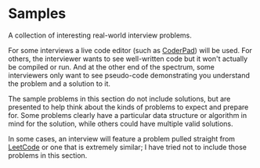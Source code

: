 # Samples

A collection of interesting real-world interview problems.

For some interviews a live code editor (such as [CoderPad](https://coderpad.io/)) will be used. For others, the interviewer wants to see well-written code but it won't actually be compiled or run. And at the other end of the spectrum, some interviewers only want to see pseudo-code demonstrating you understand the problem and a solution to it.

The sample problems in this section do not include solutions, but are presented to help think about the kinds of problems to expect and prepare for. Some problems clearly have a particular data structure or algorithm in mind for the solution, while others could have multiple valid solutions.

In some cases, an interview will feature a problem pulled straight from [LeetCode](https://leetcode.com/) or one that is extremely similar; I have tried not to include those problems in this section.
